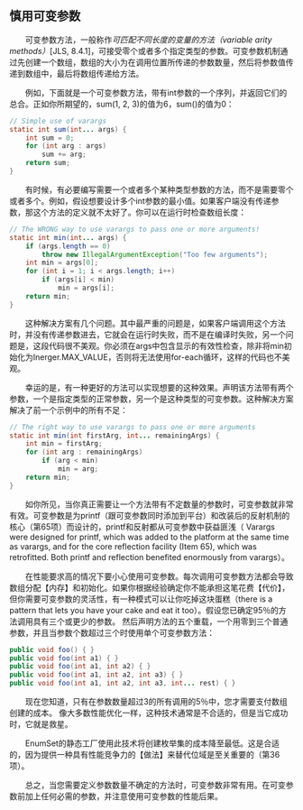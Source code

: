 ## 慎用可变参数

&emsp;&emsp;可变参数方法，一般称作*可匹配不同长度的变量的方法（variable arity methods）*\[JLS, 8.4.1\]，可接受零个或者多个指定类型的参数。可变参数机制通过先创建一个数组，数组的大小为在调用位置所传递的参数数量，然后将参数值传递到数组中，最后将数组传递给方法。

&emsp;&emsp;例如，下面就是一个可变参数方法，带有int参数的一个序列，并返回它们的总合。正如你所期望的，sum(1, 2, 3)的值为6，sum()的值为0：

```java
// Simple use of varargs
static int sum(int... args) {
    int sum = 0;
    for (int arg : args)
        sum += arg;
    return sum;
}
```

&emsp;&emsp;有时候，有必要编写需要一个或者多个某种类型参数的方法，而不是需要零个或者多个。例如，假设想要设计多个int参数的最小值。如果客户端没有传递参数，那这个方法的定义就不太好了。你可以在运行时检查数组长度：

```java
// The WRONG way to use varargs to pass one or more arguments!
static int min(int... args) {
    if (args.length == 0)
        throw new IllegalArgumentException("Too few arguments");
    int min = args[0];
    for (int i = 1; i < args.length; i++)
        if (args[i] < min)
            min = args[i];
    return min;
}
```

&emsp;&emsp;这种解决方案有几个问题。其中最严重的问题是，如果客户端调用这个方法时，并没有传递参数进去，它就会在运行时失败，而不是在编译时失败，另一个问题是，这段代码很不美观。你必须在args中包含显示的有效性检查，除非将min初始化为Inerger.MAX_VALUE，否则将无法使用for-each循环，这样的代码也不美观。

&emsp;&emsp;幸运的是，有一种更好的方法可以实现想要的这种效果。声明该方法带有两个参数，一个是指定类型的正常参数，另一个是这种类型的可变参数。这种解决方案解决了前一个示例中的所有不足：

```java
// The right way to use varargs to pass one or more arguments
static int min(int firstArg, int... remainingArgs) {
    int min = firstArg;
    for (int arg : remainingArgs)
        if (arg < min)
            min = arg;
    return min;
}
```

&emsp;&emsp;如你所见，当你真正需要让一个方法带有不定数量的参数时，可变参数就非常有效。可变参数是为printf（跟可变参数同时添加到平台）和改装后的反射机制的核心（第65项）而设计的，printf和反射都从可变参数中获益匪浅（ Varargs were designed for printf, which was added to the platform at the same time as varargs, and for the core reflection facility (Item 65), which was retrofitted. Both printf and reflection benefited enormously from varargs）。

&emsp;&emsp;在性能要求高的情况下要小心使用可变参数。每次调用可变参数方法都会导致数组分配【内存】和初始化。如果你根据经验确定你不能承担这笔花费【代价】，但你需要可变参数的灵活性，有一种模式可以让你吃掉这块蛋糕（there is a pattern that lets you have your cake and eat it too）。假设您已确定95％的方法调用具有三个或更少的参数。 然后声明方法的五个重载，一个用零到三个普通参数，并且当参数个数超过三个时使用单个可变参数方法：

```java
public void foo() { }
public void foo(int a1) { }
public void foo(int a1, int a2) { }
public void foo(int a1, int a2, int a3) { }
public void foo(int a1, int a2, int a3, int... rest) { }
```

&emsp;&emsp;现在您知道，只有在参数数量超过3的所有调用的5％中，您才需要支付数组创建的成本。 像大多数性能优化一样，这种技术通常是不合适的，但是当它成功时，它就是救星。

&emsp;&emsp;EnumSet的静态工厂使用此技术将创建枚举集的成本降至最低。这是合适的，因为提供一种具有性能竞争力的【做法】来替代位域是至关重要的（第36项）。

&emsp;&emsp;总之，当您需要定义参数数量不确定的方法时，可变参数非常有用。在可变参数前加上任何必需的参数，并注意使用可变参数的性能后果。